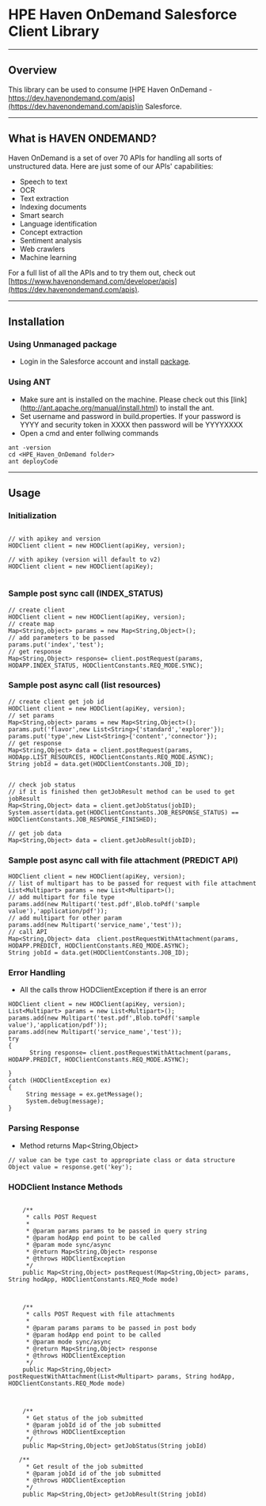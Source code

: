 # HPE Haven OnDemand Salesforce Client Library

----
## Overview
This library can be used to consume [HPE Haven OnDemand - https://dev.havenondemand.com/apis](https://dev.havenondemand.com/apis)in Salesforce. 

----
## What is HAVEN ONDEMAND?
Haven OnDemand is a set of over 70 APIs for handling all sorts of unstructured data. Here are just some of our APIs' capabilities:

- Speech to text
- OCR
- Text extraction
- Indexing documents
- Smart search
- Language identification
- Concept extraction
- Sentiment analysis
- Web crawlers
- Machine learning

For a full list of all the APIs and to try them out, check out [https://www.havenondemand.com/developer/apis](https://dev.havenondemand.com/apis).

----
## Installation

### Using Unmanaged package

- Login in the Salesforce account and install [package](https://login.salesforce.com/packaging/installPackage.apexp?p0=04t280000006YVp).

### Using ANT

- Make sure ant is installed on the machine. Please check out this [link] (http://ant.apache.org/manual/install.html) to install the ant.
- Set username and password in build.properties. If your password is YYYY and security token in XXXX then password will be YYYYXXXX
- Open a cmd and enter follwing commands
```
ant -version
cd <HPE_Haven_OnDemand folder>
ant deployCode
```
----
## Usage

### Initialization

``` Apex

// with apikey and version
HODClient client = new HODClient(apiKey, version);

// with apikey (version will default to v2)
HODClient client = new HODClient(apiKey);


```
### Sample post sync call (INDEX_STATUS)

``` Apex
// create client
HODClient client = new HODClient(apiKey, version);
// create map
Map<String,object> params = new Map<String,Object>(); 
// add parameters to be passed
params.put('index','test');
// get response
Map<String,Object> response= client.postRequest(params, HODAPP.INDEX_STATUS, HODClientConstants.REQ_MODE.SYNC);
```

### Sample post async call (list resources)

``` Apex
// create client get job id
HODClient client = new HODClient(apiKey, version);
// set params
Map<String,object> params = new Map<String,Object>(); 
params.put('flavor',new List<String>{'standard','explorer'});
params.put('type',new List<String>{'content','connector'});
// get response
Map<String,Object> data = client.postRequest(params, HODApp.LIST_RESOURCES, HODClientConstants.REQ_MODE.ASYNC);
String jobId = data.get(HODClientConstants.JOB_ID);


// check job status
// if it is finished then getJobResult method can be used to get jobResult
Map<String,Object> data = client.getJobStatus(jobID);
System.assert(data.get(HODClientConstants.JOB_RESPONSE_STATUS) == HODClientConstants.JOB_RESPONSE_FINISHED);

// get job data
Map<String,Object> data = client.getJobResult(jobID);

```

### Sample post async call with file attachment (PREDICT API)

``` Apex
HODClient client = new HODClient(apiKey, version);
// list of multipart has to be passed for request with file attachment
List<Multipart> params = new List<Multipart>(); 
// add multipart for file type
params.add(new Multipart('test.pdf',Blob.toPdf('sample value'),'application/pdf'));
// add multipart for other param
params.add(new Multipart('service_name','test'));
// call API
Map<String,Object> data  client.postRequestWithAttachment(params, HODAPP.PREDICT, HODClientConstants.REQ_MODE.ASYNC);
String jobId = data.get(HODClientConstants.JOB_ID);

```

### Error Handling

- All the calls throw HODClientException  if there is an error
``` Apex
HODClient client = new HODClient(apiKey, version);
List<Multipart> params = new List<Multipart>(); 
params.add(new Multipart('test.pdf',Blob.toPdf('sample value'),'application/pdf'));
params.add(new Multipart('service_name','test'));
try
{
      String response= client.postRequestWithAttachment(params, HODAPP.PREDICT, HODClientConstants.REQ_MODE.ASYNC);
        
}
catch (HODClientException ex)
{
     String message = ex.getMessage();
     System.debug(message);
}

```
### Parsing Response

- Method returns Map<String,Object>
``` Apex
// value can be type cast to appropriate class or data structure
Object value = response.get('key');

```

### HODClient Instance Methods

``` Apex

    /**
     * calls POST Request
     *
     * @param params params to be passed in query string
     * @param hodApp end point to be called
     * @param mode sync/async
     * @return Map<String,Object> response
     * @throws HODClientException 
     */ 
    public Map<String,Object> postRequest(Map<String,Object> params, String hodApp, HODClientConstants.REQ_Mode mode)


```

``` Apex

    /**
     * calls POST Request with file attachments
     *
     * @param params params to be passed in post body
     * @param hodApp end point to be called
     * @param mode sync/async
     * @return Map<String,Object> response 
     * @throws HODClientException
     */ 
    public Map<String,Object> postRequestWithAttachment(List<Multipart> params, String hodApp, HODClientConstants.REQ_Mode mode)


```

``` Apex

    /**
     * Get status of the job submitted
     * @param jobId id of the job submitted
     * @throws HODClientException
     */
    public Map<String,Object> getJobStatus(String jobId)
```

``` Apex
   /**
     * Get result of the job submitted
     * @param jobId id of the job submitted
     * @throws HODClientException
     */
    public Map<String,Object> getJobResult(String jobId)
```
